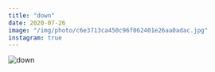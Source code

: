 ```yaml
---
title: "down"
date: 2020-07-26
image: "/img/photo/c6e3713ca450c96f062401e26aa0adac.jpg"
instagram: true
---
```


![down](/img/photo/c6e3713ca450c96f062401e26aa0adac.jpg)
